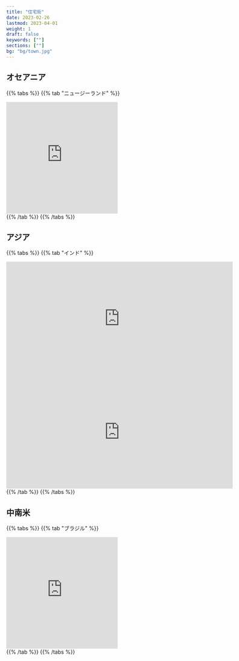 ```yaml
---
title: "住宅街"
date: 2023-02-26
lastmod: 2023-04-01
weight: 1
draft: false
keywords: [""]
sections: [""]
bg: "bg/town.jpg"
---
```



## オセアニア

{{% tabs  %}}
{{% tab "ニュージーランド" %}}
<div class="googlemap-if">
<iframe src="https://www.google.com/maps/embed?pb=!4v1678018410260!6m8!1m7!1sqXL1cu8aak23SEluAOxLyQ!2m2!1d-41.3133512575108!2d174.8182158335465!3f113.54400920000258!4f5.019961809559376!5f2.8069788287233477" width="295" height="295" style="border:0;" allowfullscreen="" loading="lazy" referrerpolicy="no-referrer-when-downgrade"></iframe></div>
{{% /tab %}}
{{% /tabs %}}

## アジア

{{% tabs  %}}
{{% tab "インド" %}}
<div class="googlemap-if">
<iframe src="https://www.google.com/maps/embed?pb=!4v1677998646949!6m8!1m7!1sgfxwa0hFaSLaOpFKpCfB6g!2m2!1d12.25069124368757!2d76.63278971828433!3f87.77250413498383!4f-0.8944589066536537!5f2.852619956404351" width="600" height="300" style="border:0;" allowfullscreen="" loading="lazy" referrerpolicy="no-referrer-when-downgrade"></iframe>
<iframe src="https://www.google.com/maps/embed?pb=!4v1677998475773!6m8!1m7!1ssnHawarAgKIXL0yAtRLWrQ!2m2!1d12.21545315353623!2d78.05666715783202!3f245.7579591037182!4f2.174558204197197!5f0.4000000000000002" width="600" height="300" style="border:0;" allowfullscreen="" loading="lazy" referrerpolicy="no-referrer-when-downgrade"></iframe>
</div>
{{% /tab %}}
{{% /tabs %}}

## 中南米

{{% tabs  %}}
{{% tab "ブラジル" %}}
<div class="googlemap-if">
<iframe src="https://www.google.com/maps/embed?pb=!4v1678448956738!6m8!1m7!1sVVi0F8DxeJoHZXUEk31mTA!2m2!1d-10.90014765817453!2d-61.90623450766311!3f25.30363757622058!4f-10.928635251586996!5f0.6632697491677132" width="295" height="295" style="border:0;" allowfullscreen="" loading="lazy" referrerpolicy="no-referrer-when-downgrade"></iframe>
</div>
{{% /tab %}}
{{% /tabs %}}
